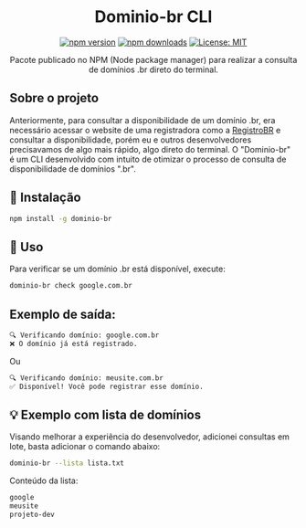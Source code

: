 <div align="center">

# Dominio-br CLI 
[![npm version](https://img.shields.io/npm/v/dominio-br.svg?style=flat-square)](https://www.npmjs.com/package/dominio-br)
[![npm downloads](https://img.shields.io/npm/dm/dominio-br.svg?style=flat-square)](https://www.npmjs.com/package/dominio-br)
[![License: MIT](https://img.shields.io/badge/license-MIT-blue.svg)](LICENSE)

Pacote publicado no NPM (Node package manager) para realizar a consulta de domínios .br direto do terminal.
</div> 

## Sobre o projeto

Anteriormente, para consultar a disponibilidade de um domínio .br, era necessário acessar o website de uma registradora como a [RegistroBR](https://registrobr.com.br) e consultar a disponibilidade, porém eu e outros desenvolvedores precisavamos de algo mais rápido, algo direto do terminal.
O "Dominio-br" é um CLI desenvolvido com intuito de otimizar o processo de consulta de disponibilidade de domínios ".br".

## 🚀 Instalação

```bash
npm install -g dominio-br
```

## 🧠 Uso 
Para verificar se um domínio .br está disponível, execute:
```bash
dominio-br check google.com.br
```

## Exemplo de saída:
```bash
🔍 Verificando domínio: google.com.br
❌ O domínio já está registrado.
```
Ou 
```bash
🔍 Verificando domínio: meusite.com.br
✅ Disponível! Você pode registrar esse domínio.
```

## 💡 Exemplo com lista de domínios
Visando melhorar a experiência do desenvolvedor, adicionei consultas em lote, basta adicionar o comando abaixo:
```bash
dominio-br --lista lista.txt
```

Conteúdo da lista:
```bash
google
meusite
projeto-dev
```

